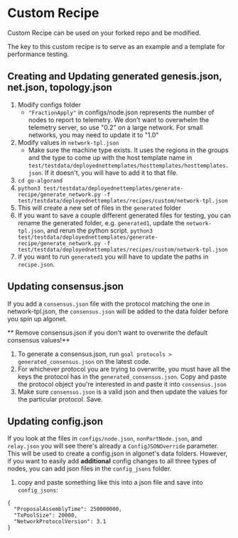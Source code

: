 # Custom Recipe
Custom Recipe can be used on your forked repo and be modified.

The key to this custom recipe is to serve as an example and a template for performance testing.

## Creating and Updating generated genesis.json, net.json, topology.json
1. Modify configs folder
    - `"FractionApply"` in configs/node.json represents the number of nodes to report to telemetry. We don't want to overwhelm the telemetry server, so use "0.2" on a large network. For small networks, you may need to update it to "1.0"
1. Modify values in `network-tpl.json`
    - Make sure the machine type exists. It uses the regions in the groups and the type to come up with the host template name in `test/testdata/deployednettemplates/hosttemplates/hosttemplates.json`. If it doesn't, you will have to add it to that file.
2. `cd go-algorand`
3. `python3 test/testdata/deployednettemplates/generate-recipe/generate_network.py -f test/testdata/deployednettemplates/recipes/custom/network-tpl.json`
4. This will create a new set of files in the `generated` folder
5. If you want to save a couple different generated files for testing, you can rename the generated folder, e.g. `generated1`, update the `network-tpl.json`, and rerun the python script. `python3 test/testdata/deployednettemplates/generate-recipe/generate_network.py -f test/testdata/deployednettemplates/recipes/custom/network-tpl.json`
6. If you want to run `generated1` you will have to update the paths in `recipe.json`.

## Updating consensus.json
If you add a `consensus.json` file with the protocol matching the one in network-tpl.json, the `consensus.json` will be added to the data folder before you spin up algonet.

** Remove consensus.json if you don't want to overwrite the default consensus values!**
1. To generate a consensus.json, run `goal protocols > generated_consensus.json` on the latest code.
2. For whichever protocol you are trying to overwrite, you must have all the keys the protocol has in the `generated_consensus.json`. Copy and paste the protocol object you're interested in and paste it into `consensus.json`
3. Make sure `consensus.json` is a valid json and then update the values for the particular protocol. Save.

## Updating config.json
If you look at the files in `configs/node.json`, `nonPartNode.json`, and `relay.json` you will see there's already a `ConfigJSONOverride` parameter. This will be used to create a config.json in algonet's data folders. However, if you want to easily add **additional** config changes to all three types of nodes, you can add json files in the `config_jsons` folder.
1. copy and paste something like this into a json file and save into `config_jsons`:
```
{
  "ProposalAssemblyTime": 250000000,
  "TxPoolSize": 20000,
  "NetworkProtocolVersion": 3.1
}
```